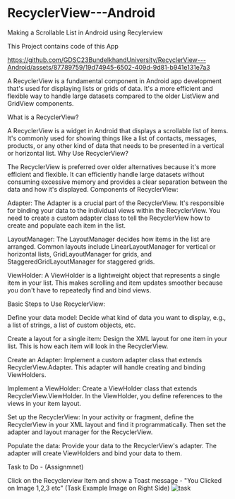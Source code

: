 # RecyclerView---Android
Making a Scrollable List in Android using Recylerview

This Project contains code of this App 

https://github.com/GDSC23BundelkhandUniversity/RecyclerView---Android/assets/87789759/19d74945-6502-409d-9d81-b941e131e7a3


A RecyclerView is a fundamental component in Android app development that's used for displaying lists or grids of data. It's a more efficient and flexible way to handle large datasets compared to the older ListView and GridView components.

What is a RecyclerView?

A RecyclerView is a widget in Android that displays a scrollable list of items. It's commonly used for showing things like a list of contacts, messages, products, or any other kind of data that needs to be presented in a vertical or horizontal list.
Why Use RecyclerView?

The RecyclerView is preferred over older alternatives because it's more efficient and flexible. It can efficiently handle large datasets without consuming excessive memory and provides a clear separation between the data and how it's displayed.
Components of RecyclerView:

Adapter: The Adapter is a crucial part of the RecyclerView. It's responsible for binding your data to the individual views within the RecyclerView. You need to create a custom adapter class to tell the RecyclerView how to create and populate each item in the list.

LayoutManager: The LayoutManager decides how items in the list are arranged. Common layouts include LinearLayoutManager for vertical or horizontal lists, GridLayoutManager for grids, and StaggeredGridLayoutManager for staggered grids.

ViewHolder: A ViewHolder is a lightweight object that represents a single item in your list. This makes scrolling and item updates smoother because you don't have to repeatedly find and bind views.

Basic Steps to Use RecyclerView:

Define your data model: Decide what kind of data you want to display, e.g., a list of strings, a list of custom objects, etc.

Create a layout for a single item: Design the XML layout for one item in your list. This is how each item will look in the RecyclerView.

Create an Adapter: Implement a custom adapter class that extends RecyclerView.Adapter. This adapter will handle creating and binding ViewHolders.

Implement a ViewHolder: Create a ViewHolder class that extends RecyclerView.ViewHolder. In the ViewHolder, you define references to the views in your item layout.

Set up the RecyclerView: In your activity or fragment, define the RecyclerView in your XML layout and find it programmatically. Then set the adapter and layout manager for the RecyclerView.

Populate the data: Provide your data to the RecyclerView's adapter. The adapter will create ViewHolders and bind your data to them.


Task to Do - (Assignmnet)

Click on the Recyclerview Item and show a Toast message - "You Clicked on Image 1,2,3 etc" 
(Task Example Image on Right Side)
![task](https://github.com/GDSC23BundelkhandUniversity/RecyclerView---Android/assets/87789759/d361d2e7-9bfe-41e7-a856-483ad71e4c2b)


